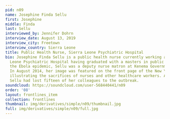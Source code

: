 ```yaml
---
pid: n09
name: Josephine Finda Sellu
first: Josephine
middle: Finda
last: Sellu
interviewed_by: Jennifer Dohrn
interview_date: August 13, 2019
interview_city: Freetown
interview_country: Sierra Leone
title: Public Health Nurse, Sierra Leone Psychiatric Hospital
bio: Josephine Finda Sellu is a public health nurse currently working at the Sierra
  Leone Psychiatric Hospital having graduated with a masters in public health. During
  the Ebola epidemic, Sellu was a deputy nurse matron at Kenema Government Hospital.
  In August 2014, her image was featured on the front page of the New York Times,
  illustrating the sacrifices of nurses and other healthcare workers. At that point,
  Sellu had lost fifteen of her colleagues to the outbreak.
soundcloud: https://soundcloud.com/user-568440441/n09
order: '08'
layout: frontlines_item
collection: frontlines
thumbnail: img/derivatives/simple/n09/thumbnail.jpg
full: img/derivatives/simple/n09/full.jpg
---
```

